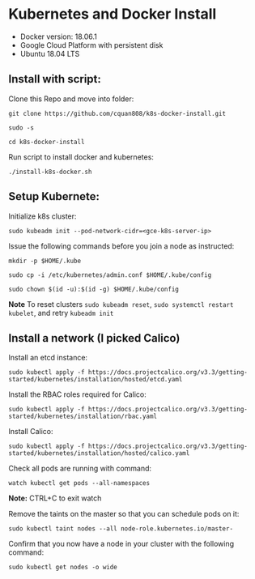 # Kubernetes and Docker Install

- Docker version: 18.06.1
- Google Cloud Platform with persistent disk
- Ubuntu 18.04 LTS

## Install with script:

Clone this Repo and move into folder:

`git clone https://github.com/cquan808/k8s-docker-install.git`

`sudo -s`

`cd k8s-docker-install`

Run script to install docker and kubernetes:

`./install-k8s-docker.sh`

## Setup Kubernete:

Initialize k8s cluster:

`sudo kubeadm init --pod-network-cidr=<gce-k8s-server-ip>`

Issue the following commands before you join a node as instructed:

`mkdir -p $HOME/.kube`

`sudo cp -i /etc/kubernetes/admin.conf $HOME/.kube/config`

`sudo chown $(id -u):$(id -g) $HOME/.kube/config`

**Note** To reset clusters `sudo kubeadm reset`, `sudo systemctl restart kubelet`, and retry `kubeadm init`

## Install a network (I picked Calico)

Install an etcd instance:

`sudo kubectl apply -f https://docs.projectcalico.org/v3.3/getting-started/kubernetes/installation/hosted/etcd.yaml`

Install the RBAC roles required for Calico:

`sudo kubectl apply -f https://docs.projectcalico.org/v3.3/getting-started/kubernetes/installation/rbac.yaml`

Install Calico:

`sudo kubectl apply -f https://docs.projectcalico.org/v3.3/getting-started/kubernetes/installation/hosted/calico.yaml`

Check all pods are running with command:

`watch kubectl get pods --all-namespaces`

**Note:** CTRL+C to exit watch

Remove the taints on the master so that you can schedule pods on it:

`sudo kubectl taint nodes --all node-role.kubernetes.io/master-`

Confirm that you now have a node in your cluster with the following command:

`sudo kubectl get nodes -o wide`

